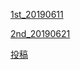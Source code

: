 [1st_20190611](https://2018200702131313.github.io/青竹骐骥/20190611)

[2nd_20190621](https://2018200702131313.github.io/青竹骐骥/20190621)

[投稿](https://2018200702131313.github.io/青竹骐骥/send.html)
